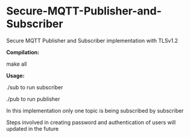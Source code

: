 # Secure-MQTT-Publisher-and-Subscriber
Secure MQTT Publisher and Subscriber implementation with TLSv1.2

__Compilation:__

make all


__Usage:__

./sub to run subscriber

./pub to run publisher

In this implementation only one topic is being subscribed by subscriber

Steps involved in creating password and authentication of users will updated in the future
